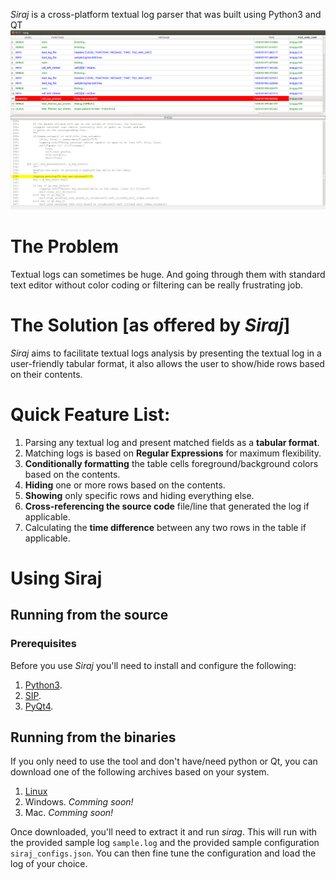 *Siraj* is a cross-platform textual log parser that was built using Python3 and QT
![Siraj GUI](siraj_screenshot.png "Siraj") 

# The Problem
Textual logs can sometimes be huge. And going through them with standard text 
editor without color coding or filtering can be really frustrating job.

# The Solution [as offered by *Siraj*]
*Siraj*  aims to facilitate textual logs analysis by presenting the textual
log in a user-friendly tabular format, it also allows the user to show/hide rows 
based on their contents.

# Quick Feature List:
1.  Parsing any textual log and present matched fields as a **tabular format**.
2.  Matching logs is based on **Regular Expressions** for maximum flexibility.
2.  **Conditionally formatting** the table cells foreground/background colors based on the contents.
3.	**Hiding** one or more rows based on the contents.
4.	**Showing** only specific rows and hiding everything else.
5.  **Cross-referencing the source code** file/line that generated the log if applicable.
6.	Calculating the **time difference** between any two rows in the table if applicable.

# Using Siraj
## Running from the source
### Prerequisites 
Before you use *Siraj* you'll need to install and configure the following:

1.  [Python3](https://www.python.org/downloads/). 
2.  [SIP](http://www.riverbankcomputing.com/software/sip/download).
3.  [PyQt4](http://www.riverbankcomputing.com/software/pyqt/download).

## Running from the binaries
If you only need to use the tool and don't have/need python or Qt, you can 
download one of the following archives based on your system. 

1.	[Linux](https://github.com/embedded-slam/siraj/blob/10fa334951a4d384e28e5f4cc48dac8556055029/release/linux/siraj_linux.tar.gz)
2. 	Windows. _Comming soon!_ 
3.	Mac.  _Comming soon!_  

Once downloaded, you'll need to extract it and run *sirag*. This will run with 
the provided sample log `sample.log` and the provided sample configuration 
`siraj_configs.json`. You can then fine tune the configuration and load the 
log of your choice.
